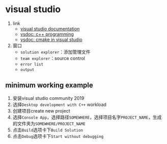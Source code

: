 # visual studio

1. link
   * [visual studio documentation](https://docs.microsoft.com/en-us/cpp/build/vscpp-step-0-installation?view=vs-2019)
   * [vsdoc: c++ programming](https://docs.microsoft.com/en-us/cpp/ide/using-the-visual-studio-ide-for-cpp-desktop-development?view=vs-2019)
   * [vsdoc: cmake in visual studio](https://docs.microsoft.com/en-us/cpp/build/cmake-projects-in-visual-studio?view=vs-2019)
2. 窗口
   * `solution explorer`：添加管理文件
   * `team explorer`：source control
   * `error list`
   * `output`

## minimum working example

1. 安装visual studio community 2019
2. 选择`Desktop development with C++` workload
3. 创建项目create new project
4. 选择`Console App`，选择路径`SOMEWHERE`，选择项目名字`PROJECT_NAME`，生成的文件夹为`SOMEWHERE/PROJECT_NAME`
5. 点击`Build`选项卡下`Build Solution`
6. 点击`Debug`选项卡下`Start without debugging`

